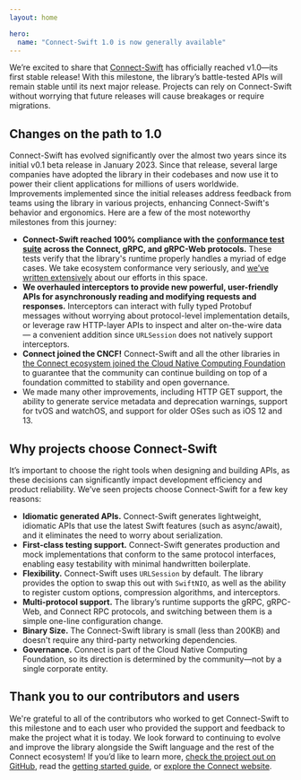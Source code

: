 ```yaml
---
layout: home

hero:
  name: "Connect-Swift 1.0 is now generally available"
---
```


We’re excited to share that [Connect-Swift](https://github.com/connectrpc/connect-swift) has officially reached v1.0—its first stable release! With this milestone, the library’s battle-tested APIs will remain stable until its next major release. Projects can rely on Connect-Swift without worrying that future releases will cause breakages or require migrations.

## Changes on the path to 1.0

Connect-Swift has evolved significantly over the almost two years since its initial v0.1 beta release in January 2023. Since that release, several large companies have adopted the library in their codebases and now use it to power their client applications for millions of users worldwide. Improvements implemented since the initial releases address feedback from teams using the library in various projects, enhancing Connect-Swift's behavior and ergonomics. Here are a few of the most noteworthy milestones from this journey:

- **Connect-Swift reached 100% compliance with the** [**conformance test suite**](https://github.com/connectrpc/conformance) **across the Connect, gRPC, and gRPC-Web protocols.** These tests verify that the library's runtime properly handles a myriad of edge cases. We take ecosystem conformance very seriously, and [we’ve written extensively](/blog/grpc-conformance-deep-dive/index.md) about our efforts in this space.
- **We overhauled interceptors to provide new powerful, user-friendly APIs for asynchronously reading and modifying requests and responses.** Interceptors can interact with fully typed Protobuf messages without worrying about protocol-level implementation details, or leverage raw HTTP-layer APIs to inspect and alter on-the-wire data — a convenient addition since `URLSession` does not natively support interceptors.
- **Connect joined the CNCF!** Connect-Swift and all the other libraries in [the Connect ecosystem joined the Cloud Native Computing Foundation](/blog/connect-rpc-joins-cncf/index.md) to guarantee that the community can continue building on top of a foundation committed to stability and open governance.
- We made many other improvements, including HTTP GET support, the ability to generate service metadata and deprecation warnings, support for tvOS and watchOS, and support for older OSes such as iOS 12 and 13.

## Why projects choose Connect-Swift

It’s important to choose the right tools when designing and building APIs, as these decisions can significantly impact development efficiency and product reliability. We’ve seen projects choose Connect-Swift for a few key reasons:

- **Idiomatic generated APIs.** Connect-Swift generates lightweight, idiomatic APIs that use the latest Swift features (such as async/await), and it eliminates the need to worry about serialization.
- **First-class testing support.** Connect-Swift generates production and mock implementations that conform to the same protocol interfaces, enabling easy testability with minimal handwritten boilerplate.
- **Flexibility.** Connect-Swift uses `URLSession` by default. The library provides the option to swap this out with `SwiftNIO`, as well as the ability to register custom options, compression algorithms, and interceptors.
- **Multi-protocol support.** The library’s runtime supports the gRPC, gRPC-Web, and Connect RPC protocols, and switching between them is a simple one-line configuration change.
- **Binary Size.** The Connect-Swift library is small (less than 200KB) and doesn't require any third-party networking dependencies.
- **Governance.** Connect is part of the Cloud Native Computing Foundation, so its direction is determined by the community—not by a single corporate entity.

## Thank you to our contributors and users

We're grateful to all of the contributors who worked to get Connect-Swift to this milestone and to each user who provided the support and feedback to make the project what it is today. We look forward to continuing to evolve and improve the library alongside the Swift language and the rest of the Connect ecosystem! If you’d like to learn more, [check the project out on GitHub](https://github.com/connectrpc/connect-swift), read the [getting started guide](https://connectrpc.com/docs/swift/getting-started/), or [explore the Connect website](https://connectrpc.com/docs/introduction).

